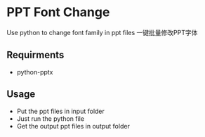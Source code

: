 # PPT Font Change
Use python to change font family in ppt files
一键批量修改PPT字体

## Requirments

- python-pptx

## Usage

- Put the ppt files in input folder
- Just run the python file
- Get the output ppt files in output folder
